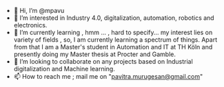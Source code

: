 - 👋 Hi, I’m @mpavu
- 👀 I’m interested in Industry 4.0, digitalization, automation, robotics and electronics.
- 🌱 I’m currently learning , hmm ... , hard to specify... my interest lies on variety of fields , so, I am currently learning a spectrum of things. Apart from that I am a Master's student in Automation and IT at TH Köln and presently doing my Master thesis at Procter and Gamble. 
- 💞️ I’m looking to collaborate on any projects based on Industrial digitalization and Machine learning.
- 📫 How to reach me ; mail me on "pavitra.murugesan@gmail.com"

<!---
mpavu/mpavu is a ✨ special ✨ repository because its `README.md` (this file) appears on your GitHub profile.
You can click the Preview link to take a look at your changes.
--->
